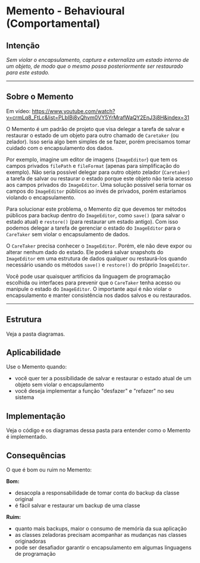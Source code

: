 # Memento - Behavioural (Comportamental)

## Intenção

_Sem violar o encapsulamento, captura e externaliza um estado interno de um objeto, de modo que o mesmo possa posteriormente ser restaurado para este estado._

---

## Sobre o Memento

Em vídeo: https://www.youtube.com/watch?v=crmLq8_FtLc&list=PLbIBj8vQhvm0VY5YrMrafWaQY2EnJ3j8H&index=31

O Memento é um padrão de projeto que visa delegar a tarefa de salvar e restaurar o estado de um objeto para outro chamado de `Caretaker` (ou zelador). Isso seria algo bem simples de se fazer, porém precisamos tomar cuidado com o encapsulamento dos dados.

Por exemplo, imagine um editor de imagens (`ImageEditor`) que tem os campos privados `filePath` e `fileFormat` (apenas para simplificação do exemplo). Não seria possível delegar para outro objeto zelador (`Caretaker`) a tarefa de salvar ou restaurar o estado porque este objeto não teria acesso aos campos privados do `ImageEditor`. Uma solução possível seria tornar os campos do `ImageEditor` públicos ao invés de privados, porém estaríamos violando o encapsulamento.

Para solucionar este problema, o Memento diz que devemos ter métodos públicos para backup dentro do `ImageEditor`, como `save()` (para salvar o estado atual) e `restore()` (para restaurar um estado antigo). Com isso podemos delegar a tarefa de gerenciar o estado do `ImageEditor` para o `CareTaker` sem violar o encapsulamento de dados.

O `CareTaker` precisa conhecer o `ImageEditor`. Porém, ele não deve expor ou alterar nenhum dado do estado. Ele poderá salvar snapshots do `ImageEditor` em uma estrutura de dados qualquer ou restaurá-los quando necessário usando os métodos `save()` e `restore()` do próprio `ImageEditor`.

Você pode usar quaisquer artifícios da linguagem de programação escolhida ou interfaces para prevenir que o `CareTaker` tenha acesso ou manipule o estado do `ImageEditor`. O importante aqui é não violar o encapsulamento e manter consistência nos dados salvos e ou restaurados.

---

## Estrutura

Veja a pasta diagramas.

## Aplicabilidade

Use o Memento quando:

-   você quer ter a possibilidade de salvar e restaurar o estado atual de um objeto sem violar o encapsulamento
-   você deseja implementar a função "desfazer" e "refazer" no seu sistema

## Implementação

Veja o código e os diagramas dessa pasta para entender como o Memento é implementado.

## Consequências

O que é bom ou ruim no Memento:

**Bom:**

-   desacopla a responsabilidade de tomar conta do backup da classe original
-   é fácil salvar e restaurar um backup de uma classe

**Ruim:**

-   quanto mais backups, maior o consumo de memória da sua aplicação
-   as classes zeladoras precisam acompanhar as mudanças nas classes originadoras
-   pode ser desafiador garantir o encapsulamento em algumas linguagens de programação

